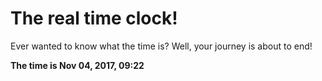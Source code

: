 # The real time clock!

Ever wanted to know what the time is? Well, your journey is about to end!

**The time is Nov 04, 2017, 09:22**
